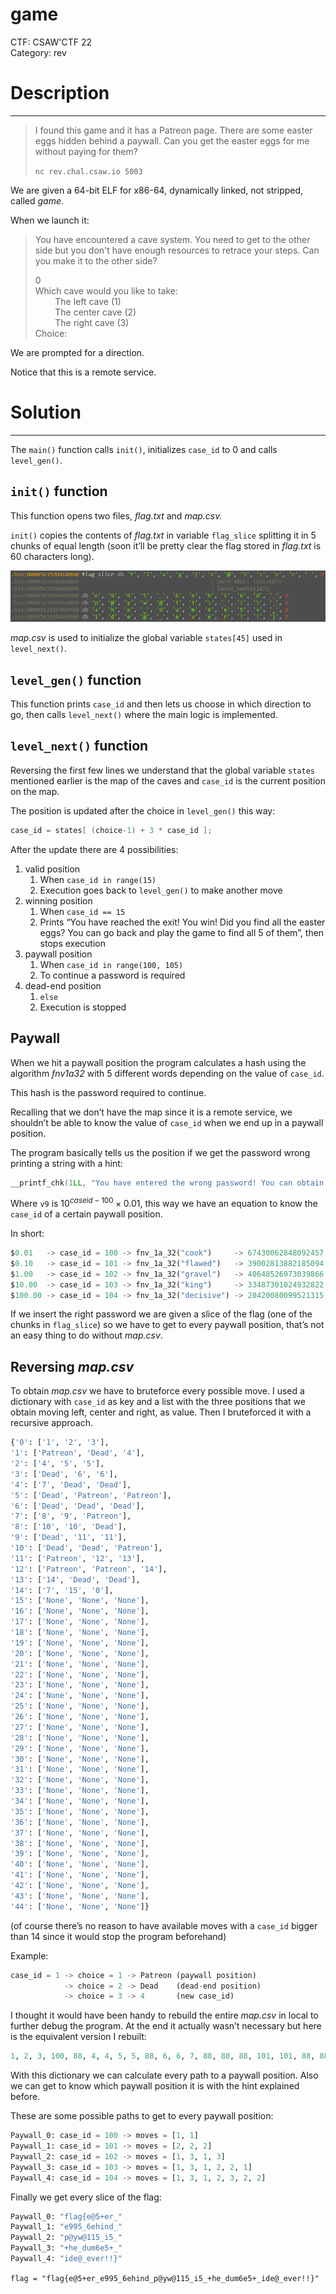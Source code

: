 # game

CTF: CSAW'CTF 22  
Category: rev  

# Description

---

> I found this game and it has a Patreon page. There are some easter eggs hidden behind a paywall. Can you get the easter eggs for me without paying for them?
> 
> 
> `nc rev.chal.csaw.io 5003`
> 

[](https://ctf.csaw.io/challenges#game-110)

We are given a 64-bit ELF for x86-64, dynamically linked, not stripped, called *game*.

When we launch it:

> You have encountered a cave system. You need to get to the other side but you don't have enough resources to retrace your steps. Can you make it to the other side?
>
> 0  
> Which cave would you like to take:  
>         The left cave (1)  
>         The center cave (2)  
>         The right cave (3)  
> Choice:
> 

We are prompted for a direction.

Notice that this is a remote service.

# Solution

---

 The `main()` function calls `init()`, initializes `case_id` to 0 and calls `level_gen()`.

## `init()` function

This function opens two files, *flag.txt* and *map.csv.*

`init()` copies the contents of *flag.txt* in variable `flag_slice` splitting it in 5 chunks of equal length (soon it’ll be pretty clear the flag stored in *flag.txt* is 60 characters long).

![Untitled](images/flag_slice.png)

*map.csv* is used to initialize the global variable `states[45]` used in `level_next()`.

## `level_gen()` function

This function prints `case_id` and then lets us choose in which direction to go, then calls `level_next()` where the main logic is implemented.

## `level_next()` function

Reversing the first few lines we understand that the global variable `states` mentioned earlier is the map of the caves and `case_id` is the current position on the map.

The position is updated after the choice in `level_gen()` this way:

```c
case_id = states[ (choice-1) + 3 * case_id ];
```

After the update there are 4 possibilities:

1. valid position
    1. When `case_id in range(15)`
    2. Execution goes back to `level_gen()` to make another move
2. winning position
    1. When `case_id == 15`
    2. Prints “You have reached the exit! You win! Did you find all the easter eggs? You can go back and play the game to find all 5 of them”, then stops execution
3. paywall position
    1. When `case_id in range(100, 105)`
    2. To continue a password is required
4. dead-end position
    1. `else`
    2. Execution is stopped

## Paywall

When we hit a paywall position the program calculates a hash using the algorithm *fnv1a32* with 5 different words depending on the value of `case_id`.

This hash is the password required to continue.

Recalling that we don’t have the map since it is a remote service, we shouldn’t be able to know the value of `case_id` when we end up in a paywall position.

The program basically tells us the position if we get the password wrong printing a string with a hint:

```c
__printf_chk(1LL, "You have entered the wrong password! You can obtain the right password by paying us USD$%.2f to our Patreon page\n", v9);
```

Where `v9` is $10^{caseid - 100}\times 0.01$, this way we have an equation to know the `case_id` of a certain paywall position.

In short:

```python
$0.01   -> case_id = 100 -> fnv_1a_32("cook")     -> 67430062848092457
$0.10   -> case_id = 101 -> fnv_1a_32("flawed")   -> 39002813882185094
$1.00   -> case_id = 102 -> fnv_1a_32("gravel")   -> 40648526973039866
$10.00  -> case_id = 103 -> fnv_1a_32("king")     -> 33487301024932822
$100.00 -> case_id = 104 -> fnv_1a_32("decisive") -> 20420080099521315
```

If we insert the right password we are given a slice of the flag (one of the chunks in `flag_slice`) so we have to get to every paywall position, that’s not an easy thing to do without *map.csv*.

## Reversing *map.csv*

To obtain *map.csv* we have to bruteforce every possible move. I used a dictionary with `case_id` as key and a list with the three positions that we obtain moving left, center and right, as value. Then I bruteforced it with a recursive approach.

```python
{'0': ['1', '2', '3'],
'1': ['Patreon', 'Dead', '4'],
'2': ['4', '5', '5'],
'3': ['Dead', '6', '6'],
'4': ['7', 'Dead', 'Dead'],
'5': ['Dead', 'Patreon', 'Patreon'],
'6': ['Dead', 'Dead', 'Dead'],
'7': ['8', '9', 'Patreon'],
'8': ['10', '10', 'Dead'], 
'9': ['Dead', '11', '11'], 
'10': ['Dead', 'Dead', 'Patreon'], 
'11': ['Patreon', '12', '13'], 
'12': ['Patreon', 'Patreon', '14'], 
'13': ['14', 'Dead', 'Dead'], 
'14': ['7', '15', '0'], 
'15': ['None', 'None', 'None'], 
'16': ['None', 'None', 'None'], 
'17': ['None', 'None', 'None'], 
'18': ['None', 'None', 'None'], 
'19': ['None', 'None', 'None'], 
'20': ['None', 'None', 'None'], 
'21': ['None', 'None', 'None'], 
'22': ['None', 'None', 'None'], 
'23': ['None', 'None', 'None'], 
'24': ['None', 'None', 'None'], 
'25': ['None', 'None', 'None'], 
'26': ['None', 'None', 'None'], 
'27': ['None', 'None', 'None'], 
'28': ['None', 'None', 'None'], 
'29': ['None', 'None', 'None'], 
'30': ['None', 'None', 'None'], 
'31': ['None', 'None', 'None'], 
'32': ['None', 'None', 'None'], 
'33': ['None', 'None', 'None'], 
'34': ['None', 'None', 'None'], 
'35': ['None', 'None', 'None'], 
'36': ['None', 'None', 'None'], 
'37': ['None', 'None', 'None'], 
'38': ['None', 'None', 'None'], 
'39': ['None', 'None', 'None'], 
'40': ['None', 'None', 'None'], 
'41': ['None', 'None', 'None'], 
'42': ['None', 'None', 'None'], 
'43': ['None', 'None', 'None'], 
'44': ['None', 'None', 'None']}
```

(of course there’s no reason to have available moves with a `case_id` bigger than 14 since it would stop the program beforehand)

Example:

```python
case_id = 1 -> choice = 1 -> Patreon (paywall position)
            -> choice = 2 -> Dead    (dead-end position)
            -> choice = 3 -> 4       (new case_id)
```

I thought it would have been handy to rebuild the entire *map.csv* in local to further debug the program. At the end it actually wasn’t necessary but here is the equivalent version I rebuilt:

```python
1, 2, 3, 100, 88, 4, 4, 5, 5, 88, 6, 6, 7, 88, 88, 88, 101, 101, 88, 88, 88, 8, 9, 102, 10, 10, 88, 88, 11, 11, 88, 88, 103, 103, 12, 13, 104, 104, 14, 14, 88, 88, 7, 15, 0
```

With this dictionary we can calculate every path to a paywall position. Also we can get to know which paywall position it is with the hint explained before.

These are some possible paths to get to every paywall position:

```python
Paywall_0: case_id = 100 -> moves = [1, 1]
Paywall_1: case_id = 101 -> moves = [2, 2, 2]
Paywall_2: case_id = 102 -> moves = [1, 3, 1, 3]
Paywall_3: case_id = 103 -> moves = [1, 3, 1, 2, 2, 1]
Paywall_4: case_id = 104 -> moves = [1, 3, 1, 2, 3, 2, 2]
```

Finally we get every slice of the flag:

```python
Paywall_0: "flag{e@5+er_"
Paywall_1: "e995_6ehind_"
Paywall_2: "p@yw@115_i5_"
Paywall_3: "+he_dum6e5+_"
Paywall_4: "ide@_ever!!}"
```

`flag = "flag{e@5+er_e995_6ehind_p@yw@115_i5_+he_dum6e5+_ide@_ever!!}"`
